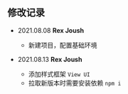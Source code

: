 <!--
 * @Author: Rex Joush
 * @Date: 2021-08-13 22:14:18
 * @LastEditors: Rex Joush
 * @LastEditTime: 2021-08-13 22:15:34
-->
## 修改记录

* 2021.08.08 **Rex Joush**
    * 新建项目，配置基础环境

* 2021.08.13 **Rex Joush**
    * 添加样式框架 `View UI`
    * 拉取新版本时需要安装依赖 `npm i`